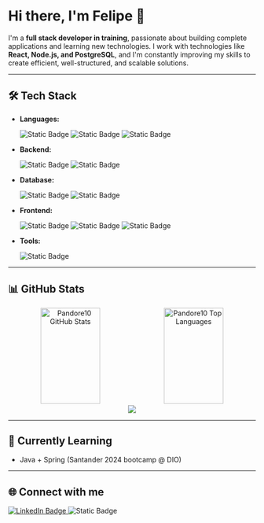 # Hi there, I'm Felipe 👋

I'm a **full stack developer in training**, passionate about building complete applications and learning new technologies.
I work with technologies like **React, Node.js, and PostgreSQL**, and I'm constantly improving my skills to create efficient, well-structured, and scalable solutions.

<!--
<!--
I'm a **Backend Developer** passionate about building scalable applications and working with databases.  
While my main focus is backend, I also build **fullstack projects** combining React, Node.js, and PostgreSQL.
-->
---
## 🛠 Tech Stack
- **Languages:**
  <div>
    <img alt="Static Badge" src="https://img.shields.io/badge/JavaScript-F7DF1E?style=for-the-badge&logo=javascript&logoSize=auto&labelColor=%232c2b2e">
    <img alt="Static Badge" src="https://img.shields.io/badge/Java-f24900?style=for-the-badge&logo=openjdk&logoColor=%23f24900&logoSize=auto&labelColor=%232c2b2e">
    <img alt="Static Badge" src="https://img.shields.io/badge/Python-3776AB?style=for-the-badge&logo=Python&logoColor=%233776AB&logoSize=auto&labelColor=%232c2b2e">
  </div>

- **Backend:**
  <div>
    <img alt="Static Badge" src="https://img.shields.io/badge/Node.js-5FA04E?style=for-the-badge&logo=Node.js&logoColor=5FA04E&logoSize=auto&labelColor=%232c2b2e">
    <img alt="Static Badge" src="https://img.shields.io/badge/Express-000000?style=for-the-badge&logo=Express&logoColor=000000&logoSize=auto&labelColor=%232c2b2e">
  </div>

- **Database:**
  <div>
    <img alt="Static Badge" src="https://img.shields.io/badge/PostgreSQL-4169E1?style=for-the-badge&logo=PostgreSQL&logoColor=4169E1&logoSize=auto&labelColor=%232c2b2e">
    <img alt="Static Badge" src="https://img.shields.io/badge/MySQL-4479A1?style=for-the-badge&logo=PostgreSQL&logoColor=4479A1&logoSize=auto&labelColor=%232c2b2e">
  </div>

- **Frontend:**
  <div>
    <img alt="Static Badge" src="https://img.shields.io/badge/React-61DAFB?style=for-the-badge&logo=React&logoColor=61DAFB&logoSize=auto&labelColor=%232c2b2e">
    <img alt="Static Badge" src="https://img.shields.io/badge/HTML5-E34F26?style=for-the-badge&logo=HTML5&logoColor=E34F26&logoSize=auto&labelColor=%232c2b2e">
    <img alt="Static Badge" src="https://img.shields.io/badge/CSS-663399?style=for-the-badge&logo=CSS&logoColor=663399&logoSize=auto&labelColor=%232c2b2e">
  </div>

- **Tools:**
  <div>
    <img alt="Static Badge" src="https://img.shields.io/badge/GIT-F05032?style=for-the-badge&logo=Git&logoColor=F05032&logoSize=auto&labelColor=%232c2b2e">
  </div>

---

## 📊 GitHub Stats

<div align="center">
  <img width="49%" height="195px" src="https://github-readme-stats.vercel.app/api?username=Pandore10&show_icons=true&theme=radical&hide_border=true" alt="Pandore10 GitHub Stats" />
  <img width="49%" height="195px" src="https://github-readme-stats.vercel.app/api/top-langs?username=Pandore10&theme=radical&layout=donut&hide_border=true" alt="Pandore10 Top Languages" />
  <img src="https://github-readme-stats.vercel.app/api/wakatime?username=Pandore10&layout=compact&theme=radical&hide_border=true" />
</div>

<!--## 🚀 Featured Projects
- [Project 1](link): Short description (e.g., "REST API built with Node.js, Express, and PostgreSQL").  
- [Project 2](link): Short description (e.g., "Fullstack app with React frontend and Node.js backend").  
- [Project 3](link): Short description (e.g., "SQL database project focusing on sequences, views, and transactions").  
-->
---

## 🎯 Currently Learning
- Java + Spring (Santander 2024 bootcamp @ DIO)

---

## 🌐 Connect with me
<div>
  <a href="https://www.linkedin.com/in/felipe-menezes-91b3ba262">
    <img alt="LinkedIn Badge" src="https://img.shields.io/badge/LinkedIn-0077B5?style=for-the-badge&logo=LinkedIn&logoColor=0077B5&labelColor=232c2b2e" />
  </a>
  <img alt="Static Badge" src="https://img.shields.io/badge/lipefmenezes%40gmail.com-eeeeee?style=for-the-badge&logoColor=0077B5&label=EMAIL&labelColor=232c2b2e">
</div>

<!--
**Pandore10/Pandore10** is a ✨ _special_ ✨ repository because its `README.md` (this file) appears on your GitHub profile.

Here are some ideas to get you started:

- 🔭 I’m currently working on ...
- 🌱 I’m currently learning ...
- 👯 I’m looking to collaborate on ...
- 🤔 I’m looking for help with ...
- 💬 Ask me about ...
- 📫 How to reach me: ...
- 😄 Pronouns: ...
- ⚡ Fun fact: ...
-->
